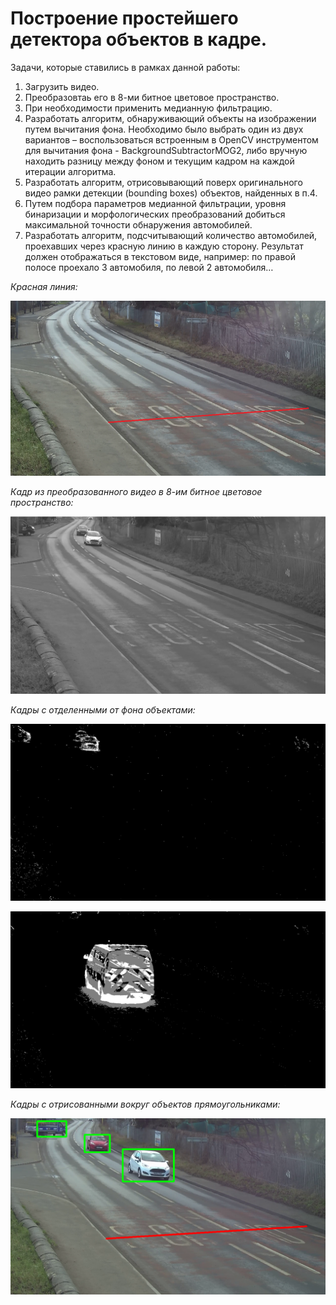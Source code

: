 # Построение простейшего детектора объектов в кадре.

Задачи, которые ставились в рамках данной работы:

1. Загрузить видео.
2. Преобразовтаь его в 8-ми битное цветовое пространство.
3. При необходимости применить медианную фильтрацию.
4. Разработать алгоритм, обнаруживающий объекты на изображении путем вычитания фона. Необходимо было выбрать один из двух вариантов – воспользоваться встроенным в OpenCV инструментом для вычитания фона - BackgroundSubtractorMOG2, либо вручную находить разницу между фоном и текущим кадром на каждой итерации алгоритма.
5. Разработать алгоритм, отрисовывающий поверх оригинального видео рамки детекции (bounding boxes) объектов, найденных в п.4.
6. Путем подбора параметров медианной фильтрации, уровня бинаризации и морфологических преобразований добиться максимальной точности обнаружения автомобилей.
7. Разработать алгоритм, подсчитывающий количество автомобилей, проехавших через красную линию в каждую сторону. Результат должен отображаться в текстовом виде, например: по правой полосе проехало 3 автомобиля, по левой 2 автомобиля…

*Красная линия:* 

![RedLine](./img/RedLine.png) 

*Кадр из преобразованного видео в 8-им битное цветовое пространство:*

![GrayFrame](./img/GrayFrame.png) 

*Кадры с отделенными от фона объектами:*

![DetectObj1](./img/DetectObj1.png) 

![DetectObj2](./img/DetectObj2.png) 

*Кадры с отрисованными вокруг объектов прямоугольниками:*

![FrameWithBox](./img/FrameWithBox.png) 
